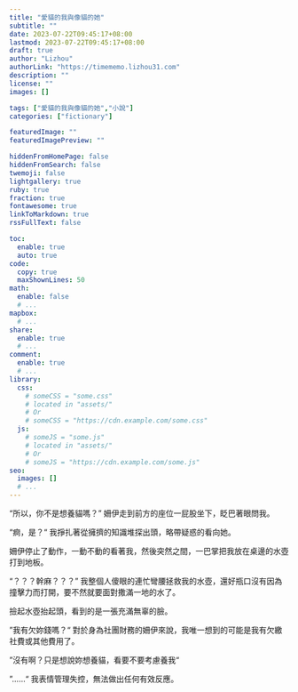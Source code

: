 ```yaml
---
title: "愛貓的我與像貓的她"
subtitle: ""
date: 2023-07-22T09:45:17+08:00
lastmod: 2023-07-22T09:45:17+08:00
draft: true
author: "Lizhou"
authorLink: "https://timememo.lizhou31.com"
description: ""
license: ""
images: []

tags: ["愛貓的我與像貓的她","小說"]
categories: ["fictionary"]

featuredImage: ""
featuredImagePreview: ""

hiddenFromHomePage: false
hiddenFromSearch: false
twemoji: false
lightgallery: true
ruby: true
fraction: true
fontawesome: true
linkToMarkdown: true
rssFullText: false

toc:
  enable: true
  auto: true
code:
  copy: true
  maxShownLines: 50
math:
  enable: false
  # ...
mapbox:
  # ...
share:
  enable: true
  # ...
comment:
  enable: true
  # ...
library:
  css:
    # someCSS = "some.css"
    # located in "assets/"
    # Or
    # someCSS = "https://cdn.example.com/some.css"
  js:
    # someJS = "some.js"
    # located in "assets/"
    # Or
    # someJS = "https://cdn.example.com/some.js"
seo:
  images: []
  # ...
---
```


<!--more-->
“所以，你不是想養貓嗎？” 姍伊走到前方的座位一屁股坐下，眨巴著眼問我。

“痾，是？“ 我掙扎著從擁擠的知識堆探出頭，略帶疑惑的看向她。

姍伊停止了動作，一動不動的看著我，然後突然之間，一巴掌把我放在桌邊的水壺打到地板。

“？？？幹麻？？？” 我整個人傻眼的連忙彎腰拯救我的水壺，還好瓶口沒有因為撞擊力而打開，要不然就要面對撒滿一地的水了。

撿起水壺抬起頭，看到的是一張充滿無辜的臉。

”我有欠妳錢嗎？“ 對於身為社團財務的姍伊來說，我唯一想到的可能是我有欠繳社費或其他費用了。

”沒有啊？只是想說妳想養貓，看要不要考慮養我“

”......“ 我表情管理失控，無法做出任何有效反應。

